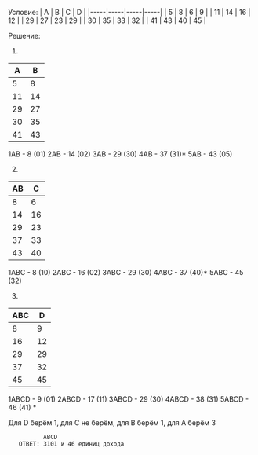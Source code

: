 ﻿Условие:
| A   | B   | C   | D   |
|-----|-----|-----|-----|
| 5   | 8   | 6   | 9   |
| 11  | 14  | 16  | 12  |
| 29  | 27  | 23  | 29  |
| 30  | 35  | 33  | 32  |
| 41  | 43  | 40  | 45  |

Решение:

1) 
| A   | B   |  
|-----|-----|
| 5   | 8   |
| 11  | 14  |
| 29  | 27  | 
| 30  | 35  | 
| 41  | 43  |

1AB - 8 (01)
2AB - 14 (02)
3AB - 29 (30)
4AB - 37 (31)*
5AB - 43 (05)

2)
| AB   | C   |  
|-----|-----|
| 8   | 6   |
| 14  | 16  |
| 29  | 23  | 
| 37  | 33  | 
| 43  | 40  |

1ABC - 8 (10)
2ABC - 16 (02)
3ABC - 29 (30)
4ABC - 37 (40)*
5ABC - 45 (32)

3)
| ABC   | D   |  
|-----|-----|
| 8   | 9   |
| 16  | 12  |
| 29  | 29  | 
| 37  | 32  | 
| 45  | 45  |

1ABCD - 9 (01)
2ABCD - 17 (11)
3ABCD - 29 (30)
4ABCD - 38 (31)
5ABCD - 46 (41) *

Для D берём 1, для C не берём, для B берём 1, для A берём 3

              ABCD
       ОТВЕТ: 3101 и 46 единиц дохода

